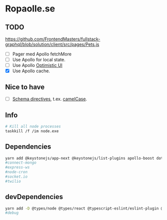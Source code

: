 # Ropaolle.se

## TODO

https://github.com/FrontendMasters/fullstack-graphql/blob/solution/client/src/pages/Pets.js

- [ ] Pager med Apollo fetchMore
- [ ] Use Apollo for local state.
- [ ] Use Apollo [Optimistic UI](https://www.apollographql.com/docs/react/performance/optimistic-ui/)
- [x] Use Apollo cache.

## Nice to have

- [ ] [Schema directives](https://www.apollographql.com/docs/graphql-tools/schema-directives/), t.ex. [camelCase](https://github.com/Saeris/graphql-directives).

## Info

```sh
# Kill all node processes
taskkill /f /im node.exe
```

## Dependencies

```sh
yarn add @keystonejs/app-next @keystonejs/list-plugins apollo-boost dotenv express-session graphql isomorphic-unfetch mailgun-js react react-apollo react-bootstrap react-dom react-js-pagination react-toast-notifications date-fns formik react-select yup date-fns-timezone
#connect-mongo
#express-ws
#node-cron
#socket.io
#twilio

```

## devDependencies

```sh
yarn add -D @types/node @types/react @typescript-eslint/eslint-plugin @typescript-eslint/parser eslint eslint-config-prettier eslint-config-standard eslint-plugin-import eslint-plugin-node eslint-plugin-prettier eslint-plugin-promise eslint-plugin-react eslint-plugin-standard prettier typescript @types/react-js-pagination @types/react-select @types/react-toast-notifications @types/yup
#debug
```
